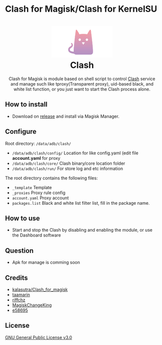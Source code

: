 # Clash for Magisk/Clash for KernelSU
<h1 align="center">
  <img src="https://github.com/Kry9toN/Clash4Magisk/blob/master/docs/logo.png" alt="Clash" width="200">
  <br>Clash<br>
</h1>

<p align="center">Clash for Magisk is module based on shell script to control <a href="https://github.com/Dreamacro/clash">Clash</a> service and manage such like tproxy(Transparent proxy), uid-based black, and white list function, or you just want to start the Clash process alone.</p>

## How to install
  - Download on [release](https://github.com/Kry9toN/Clash4Magisk/releases) and install via Magisk Manager.

## Configure
  Root directory: ```/data/adb/clash/```

  - ```/data/adb/clash/config/``` Location for like config.yaml (edit file <b>account.yaml</b> for proxy
  - ```/data/adb/clash/core/``` Clash binary/core location folder
  - ```/data/adb/clash/run/``` For store log and etc information

  The root directory contains the following files:
  - ```_template``` Template
  - ```_proxies``` Proxy rule config
  - ```account.yaml``` Proxy account
  - ```packages.list``` Black and white list filter list, fill in the package name.

## How to use
  - Start and stop the Clash by disabling and enabling the module, or use the Dashboard software

## Question
  - Apk for manage is comming soon

## Credits
  - [kalasutra/Clash_for_magisk](https://github.com/kalasutra/Clash_For_Magisk)
  - [taamarin](https://github.com/taamarin/ClashforMagisk)
  - [riffchz](https://github.com/riffchz/ClashforMagisk)
  - [MagiskChangeKing](https://t.me/MagiskChangeKing)
  - [e58695](https://t.me/e58695)

## License
  [GNU General Public License v3.0](https://github.com/Kry9toN/Clash4Magisk/blob/master/LICENSE.md)
